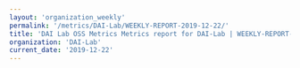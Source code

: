```yaml
---
layout: 'organization_weekly'
permalink: '/metrics/DAI-Lab/WEEKLY-REPORT-2019-12-22/'
title: 'DAI Lab OSS Metrics Metrics report for DAI-Lab | WEEKLY-REPORT-2019-12-22'
organization: 'DAI-Lab'
current_date: '2019-12-22'
---
```

